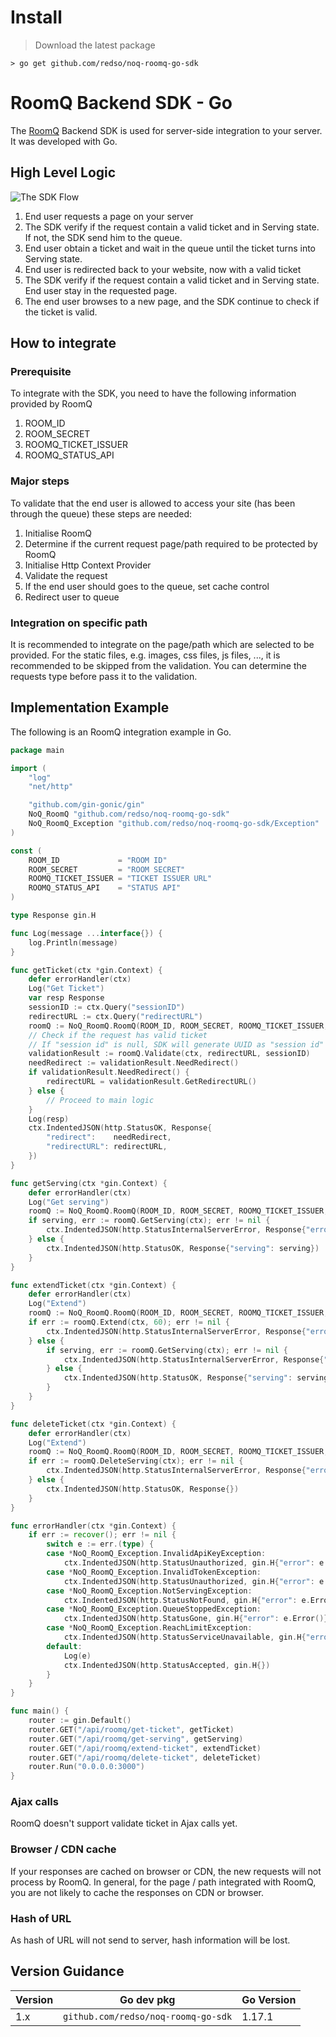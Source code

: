 # Install

> Download the latest package

```shell
> go get github.com/redso/noq-roomq-go-sdk
```

# RoomQ Backend SDK - Go

The [RoomQ](https://www.noq.hk/en/roomq) Backend SDK is used for server-side integration to your server. It was developed with Go.

## High Level Logic

![The SDK Flow](https://raw.githubusercontent.com/redso/roomq.backend-sdk.nodejs/master/RoomQ-Backend-SDK-JS-high-level-logic-diagram.png)

1.  End user requests a page on your server
2.  The SDK verify if the request contain a valid ticket and in Serving state. If not, the SDK send him to the queue.
3.  End user obtain a ticket and wait in the queue until the ticket turns into Serving state.
4.  End user is redirected back to your website, now with a valid ticket
5.  The SDK verify if the request contain a valid ticket and in Serving state. End user stay in the requested page.
6.  The end user browses to a new page, and the SDK continue to check if the ticket is valid.

## How to integrate

### Prerequisite

To integrate with the SDK, you need to have the following information provided by RoomQ

1.  ROOM_ID
2.  ROOM_SECRET
3.  ROOMQ_TICKET_ISSUER
4.  ROOMQ_STATUS_API

### Major steps

To validate that the end user is allowed to access your site (has been through the queue) these steps are needed:

1.  Initialise RoomQ
2.  Determine if the current request page/path required to be protected by RoomQ
3.  Initialise Http Context Provider
4.  Validate the request
5.  If the end user should goes to the queue, set cache control
6.  Redirect user to queue

### Integration on specific path

It is recommended to integrate on the page/path which are selected to be provided. For the static files, e.g. images, css files, js files, ..., it is recommended to be skipped from the validation.
You can determine the requests type before pass it to the validation.

## Implementation Example

The following is an RoomQ integration example in Go.

```go
package main

import (
    "log"
    "net/http"

    "github.com/gin-gonic/gin"
    NoQ_RoomQ "github.com/redso/noq-roomq-go-sdk"
    NoQ_RoomQ_Exception "github.com/redso/noq-roomq-go-sdk/Exception"
)

const (
    ROOM_ID             = "ROOM ID"
    ROOM_SECRET         = "ROOM SECRET"
    ROOMQ_TICKET_ISSUER = "TICKET ISSUER URL"
    ROOMQ_STATUS_API    = "STATUS API"
)

type Response gin.H

func Log(message ...interface{}) {
    log.Println(message)
}

func getTicket(ctx *gin.Context) {
    defer errorHandler(ctx)
    Log("Get Ticket")
    var resp Response
    sessionID := ctx.Query("sessionID")
    redirectURL := ctx.Query("redirectURL")
    roomQ := NoQ_RoomQ.RoomQ(ROOM_ID, ROOM_SECRET, ROOMQ_TICKET_ISSUER, ROOMQ_STATUS_API, ctx, true)
    // Check if the request has valid ticket
    // If "session id" is null, SDK will generate UUID as "session id"
    validationResult := roomQ.Validate(ctx, redirectURL, sessionID)
    needRedirect := validationResult.NeedRedirect()
    if validationResult.NeedRedirect() {
        redirectURL = validationResult.GetRedirectURL()
    } else {
        // Proceed to main logic
    }
    Log(resp)
    ctx.IndentedJSON(http.StatusOK, Response{
        "redirect":    needRedirect,
        "redirectURL": redirectURL,
    })
}

func getServing(ctx *gin.Context) {
    defer errorHandler(ctx)
    Log("Get serving")
    roomQ := NoQ_RoomQ.RoomQ(ROOM_ID, ROOM_SECRET, ROOMQ_TICKET_ISSUER, ROOMQ_STATUS_API, ctx, true)
    if serving, err := roomQ.GetServing(ctx); err != nil {
        ctx.IndentedJSON(http.StatusInternalServerError, Response{"error": err.Error()})
    } else {
        ctx.IndentedJSON(http.StatusOK, Response{"serving": serving})
    }
}

func extendTicket(ctx *gin.Context) {
    defer errorHandler(ctx)
    Log("Extend")
    roomQ := NoQ_RoomQ.RoomQ(ROOM_ID, ROOM_SECRET, ROOMQ_TICKET_ISSUER, ROOMQ_STATUS_API, ctx, true)
    if err := roomQ.Extend(ctx, 60); err != nil {
        ctx.IndentedJSON(http.StatusInternalServerError, Response{"error": err.Error()})
    } else {
        if serving, err := roomQ.GetServing(ctx); err != nil {
            ctx.IndentedJSON(http.StatusInternalServerError, Response{"error": err.Error()})
        } else {
            ctx.IndentedJSON(http.StatusOK, Response{"serving": serving})
        }
    }
}

func deleteTicket(ctx *gin.Context) {
    defer errorHandler(ctx)
    Log("Extend")
    roomQ := NoQ_RoomQ.RoomQ(ROOM_ID, ROOM_SECRET, ROOMQ_TICKET_ISSUER, ROOMQ_STATUS_API, ctx, true)
    if err := roomQ.DeleteServing(ctx); err != nil {
        ctx.IndentedJSON(http.StatusInternalServerError, Response{"error": err.Error()})
    } else {
        ctx.IndentedJSON(http.StatusOK, Response{})
    }
}

func errorHandler(ctx *gin.Context) {
    if err := recover(); err != nil {
        switch e := err.(type) {
        case *NoQ_RoomQ_Exception.InvalidApiKeyException:
            ctx.IndentedJSON(http.StatusUnauthorized, gin.H{"error": e.Error()})
        case *NoQ_RoomQ_Exception.InvalidTokenException:
            ctx.IndentedJSON(http.StatusUnauthorized, gin.H{"error": e.Error()})
        case *NoQ_RoomQ_Exception.NotServingException:
            ctx.IndentedJSON(http.StatusNotFound, gin.H{"error": e.Error()})
        case *NoQ_RoomQ_Exception.QueueStoppedException:
            ctx.IndentedJSON(http.StatusGone, gin.H{"error": e.Error()})
        case *NoQ_RoomQ_Exception.ReachLimitException:
            ctx.IndentedJSON(http.StatusServiceUnavailable, gin.H{"error": e.Error()})
        default:
            Log(e)
            ctx.IndentedJSON(http.StatusAccepted, gin.H{})
        }
    }
}

func main() {
    router := gin.Default()
    router.GET("/api/roomq/get-ticket", getTicket)
    router.GET("/api/roomq/get-serving", getServing)
    router.GET("/api/roomq/extend-ticket", extendTicket)
    router.GET("/api/roomq/delete-ticket", deleteTicket)
    router.Run("0.0.0.0:3000")
}

```

### Ajax calls

RoomQ doesn't support validate ticket in Ajax calls yet.

### Browser / CDN cache

If your responses are cached on browser or CDN, the new requests will not process by RoomQ.
In general, for the page / path integrated with RoomQ, you are not likely to cache the responses on CDN or browser.

### Hash of URL

As hash of URL will not send to server, hash information will be lost.

## Version Guidance

| Version | Go dev pkg      | Go Version |
| ------- | --------------- | ---------------------- |
| 1.x     | `github.com/redso/noq-roomq-go-sdk` | 1.17.1                    |
